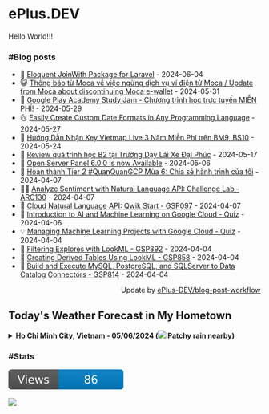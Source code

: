 # ePlus.DEV

Hello World!!!

### #Blog posts

- 🧰 [Eloquent JoinWith Package for Laravel](https://eplus.dev/eloquent-joinwith-package-for-laravel) - 2024-06-04 
- 😺 [Thông báo từ Moca về việc ngừng dịch vụ ví điện tử Moca / Update from Moca about discontinuing Moca e-wallet](https://eplus.dev/thong-bao-tu-moca-ve-viec-ngung-dich-vu-vi-dien-tu-moca-update-from-moca-about-discontinuing-moca-e-wallet) - 2024-05-31 
- 🗽 [Google Play Academy Study Jam - Chương trình học trực tuyến MIỄN PHÍ!](https://eplus.dev/google-play-academy-study-jam-chuong-trinh-hoc-truc-tuyen-mien-phi) - 2024-05-29 
- 🌜 [Easily Create Custom Date Formats in Any Programming Language](https://eplus.dev/easily-create-custom-date-formats-in-any-programming-language) - 2024-05-27 
- 📝 [Hướng Dẫn Nhận Key Vietmap Live 3 Năm Miễn Phí trên BM9, BS10](https://eplus.dev/huong-dan-nhan-key-vietmap-live-3-nam-mien-phi-tren-bm9-bs10) - 2024-05-24 
- 🚀 [Review quá trình học B2 tại Trường Dạy Lái Xe Đại Phúc](https://eplus.dev/review-qua-trinh-hoc-b2-tai-truong-day-lai-xe-dai-phuc) - 2024-05-17 
- 💼 [Open Server Panel 6.0.0 is now Available](https://eplus.dev/open-server-panel-600-is-now-available) - 2024-05-06 
- 🦣 [Hoàn thành Tier 2 #QuanQuanGCP Mùa 6: Chia sẻ hành trình của tôi](https://eplus.dev/hoan-thanh-tier-2-quanquangcp-mua-6-chia-se-hanh-trinh-cua-toi) - 2024-04-07 
- 👨‍🏫 [Analyze Sentiment with Natural Language API: Challenge Lab - ARC130](https://eplus.dev/analyze-sentiment-with-natural-language-api-challenge-lab-arc130) - 2024-04-07 
- 🔭 [Cloud Natural Language API: Qwik Start - GSP097](https://eplus.dev/cloud-natural-language-api-qwik-start-gsp097) - 2024-04-07 
- 🤡 [Introduction to AI and Machine Learning on Google Cloud - Quiz](https://eplus.dev/introduction-to-ai-and-machine-learning-on-google-cloud-quiz) - 2024-04-06 
- 💡 [Managing Machine Learning Projects with Google Cloud - Quiz](https://eplus.dev/managing-machine-learning-projects-with-google-cloud-quiz) - 2024-04-04 
- 🦣 [Filtering Explores with LookML - GSP892](https://eplus.dev/filtering-explores-with-lookml-gsp892) - 2024-04-04 
- 💪 [Creating Derived Tables Using LookML - GSP858](https://eplus.dev/creating-derived-tables-using-lookml-gsp858) - 2024-04-04 
- 🤡 [Build and Execute MySQL, PostgreSQL, and SQLServer to Data Catalog Connectors - GSP814](https://eplus.dev/build-and-execute-mysql-postgresql-and-sqlserver-to-data-catalog-connectors-gsp814) - 2024-04-04 


<div align="right">
    Update by <a target="_blank" href="https://github.com/ePlus-DEV/blog-post-workflow">ePlus-DEV/blog-post-workflow</a>
</div>


## Today's Weather Forecast in My Hometown



<details>
    <summary><b>Ho Chi Minh City, Vietnam - 05/06/2024 (<img src="https://cdn.weatherapi.com/weather/64x64/day/176.png" width="25" /> Patchy rain nearby)</b>
    </summary>

    
<table>
    <tr>
        <th>Hour</th>
        <td>00:00</td><td>01:00</td><td>02:00</td><td>03:00</td><td>04:00</td><td>05:00</td><td>06:00</td><td>07:00</td><td>08:00</td><td>09:00</td><td>10:00</td><td>11:00</td><td>12:00</td><td>13:00</td><td>14:00</td><td>15:00</td><td>16:00</td><td>17:00</td><td>18:00</td><td>19:00</td><td>20:00</td><td>21:00</td><td>22:00</td><td>23:00</td>
    </tr>
    <tr>
        <th>Weather</th>
        <td><img src="https://cdn.weatherapi.com/weather/64x64/night/113.png"></img></td><td><img src="https://cdn.weatherapi.com/weather/64x64/night/113.png"></img></td><td><img src="https://cdn.weatherapi.com/weather/64x64/night/176.png"></img></td><td><img src="https://cdn.weatherapi.com/weather/64x64/night/200.png"></img></td><td><img src="https://cdn.weatherapi.com/weather/64x64/night/200.png"></img></td><td><img src="https://cdn.weatherapi.com/weather/64x64/night/200.png"></img></td><td><img src="https://cdn.weatherapi.com/weather/64x64/day/200.png"></img></td><td><img src="https://cdn.weatherapi.com/weather/64x64/day/200.png"></img></td><td><img src="https://cdn.weatherapi.com/weather/64x64/day/113.png"></img></td><td><img src="https://cdn.weatherapi.com/weather/64x64/day/116.png"></img></td><td><img src="https://cdn.weatherapi.com/weather/64x64/day/176.png"></img></td><td><img src="https://cdn.weatherapi.com/weather/64x64/day/119.png"></img></td><td><img src="https://cdn.weatherapi.com/weather/64x64/day/353.png"></img></td><td><img src="https://cdn.weatherapi.com/weather/64x64/day/176.png"></img></td><td><img src="https://cdn.weatherapi.com/weather/64x64/day/176.png"></img></td><td><img src="https://cdn.weatherapi.com/weather/64x64/day/116.png"></img></td><td><img src="https://cdn.weatherapi.com/weather/64x64/day/389.png"></img></td><td><img src="https://cdn.weatherapi.com/weather/64x64/day/116.png"></img></td><td><img src="https://cdn.weatherapi.com/weather/64x64/day/116.png"></img></td><td><img src="https://cdn.weatherapi.com/weather/64x64/night/116.png"></img></td><td><img src="https://cdn.weatherapi.com/weather/64x64/night/176.png"></img></td><td><img src="https://cdn.weatherapi.com/weather/64x64/night/263.png"></img></td><td><img src="https://cdn.weatherapi.com/weather/64x64/night/116.png"></img></td><td><img src="https://cdn.weatherapi.com/weather/64x64/night/122.png"></img></td>
    </tr>
    <tr>
        <th>Condition</th>
        <td width="200px">Clear </td><td width="200px">Clear </td><td width="200px">Patchy rain nearby</td><td width="200px">Thundery outbreaks in nearby</td><td width="200px">Thundery outbreaks in nearby</td><td width="200px">Thundery outbreaks in nearby</td><td width="200px">Thundery outbreaks in nearby</td><td width="200px">Thundery outbreaks in nearby</td><td width="200px">Sunny</td><td width="200px">Partly Cloudy </td><td width="200px">Patchy rain nearby</td><td width="200px">Cloudy </td><td width="200px">Light rain shower</td><td width="200px">Patchy rain nearby</td><td width="200px">Patchy rain nearby</td><td width="200px">Partly Cloudy </td><td width="200px">Moderate or heavy rain with thunder</td><td width="200px">Partly Cloudy </td><td width="200px">Partly Cloudy </td><td width="200px">Partly Cloudy </td><td width="200px">Patchy rain nearby</td><td width="200px">Patchy light drizzle</td><td width="200px">Partly Cloudy </td><td width="200px">Overcast </td>
    </tr>
    <tr>
        <th>Temperature</th>
        <td>30.1 °C</td><td>29.6 °C</td><td>28.9 °C</td><td>28.7 °C</td><td>28.7 °C</td><td>28.7 °C</td><td>28.7 °C</td><td>29.4 °C</td><td>31.1 °C</td><td>33 °C</td><td>34.5 °C</td><td>36.1 °C</td><td>35.5 °C</td><td>34.9 °C</td><td>36 °C</td><td>36 °C</td><td>33 °C</td><td>33 °C</td><td>31.6 °C</td><td>31 °C</td><td>31.1 °C</td><td>30.4 °C</td><td>29.8 °C</td><td>29.6 °C</td>
    </tr>
    <tr>
        <th>Wind</th>
        <td>10.8 kph</td><td>12.2 kph</td><td>11.9 kph</td><td>11.9 kph</td><td>11.5 kph</td><td>10.1 kph</td><td>8.6 kph</td><td>9 kph</td><td>9.7 kph</td><td>10.1 kph</td><td>11.5 kph</td><td>12.2 kph</td><td>13.7 kph</td><td>11.5 kph</td><td>9.4 kph</td><td>11.9 kph</td><td>11.2 kph</td><td>11.2 kph</td><td>11.9 kph</td><td>10.8 kph</td><td>8.6 kph</td><td>12.2 kph</td><td>13.7 kph</td><td>12.6 kph</td>
    </tr>
</table>


<div align="right">
    Updated at: 2024-06-05T09:44:20Z - by <a target="_blank"
        href="https://github.com/ePlus-DEV/weather-forecast">ePlus-DEV/weather-forecast</a>
</div>
</details>


### #Stats

[![Image of counter](https://github.com/ePlus-DEV/view-counter/blob/main/svg/685088620/badge.svg)](https://github.com/ePlus-DEV/view-counter/blob/main/readme/685088620/week.md)

![](https://komarev.com/ghpvc/?username=ePlus-DEV&style=for-the-badge)
